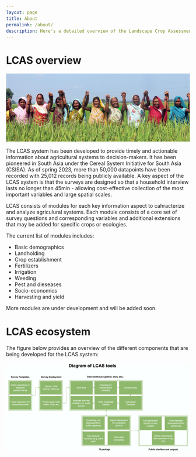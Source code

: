 ```yaml
---
layout: page
title: About
permalink: /about/
description: Here's a detailed overview of the Landscape Crop Assessment Survey (LCAS), it's modules and how it helps to collect big data that support sustainability transitions in agriculture. 
---
```


# LCAS overview

![](photo.jpg)


The LCAS system has been developed to provide timely and actionable information about agricultural systems to decision-makers. It has been pioneered in South Asia under the Cereal System Initiative for South Asia (CSISA). As of spring 2023, more than 50,000 datapoints have been recorded with 25,012 records being publicly available. A key aspect of the LCAS system is that the surveys are designed so that a household interview lasts no longer than 45min - allowing cost-effective collection of the most important variables and large spatial scales.

LCAS consists of modules for each key information aspect to cahracterize and analyze agriculural systems. Each module consists of a core set of survey questions and corresponding variables and additional extensions that may be added for specific crops or ecologies.

The current list of modules includes:
- Basic demographics
- Landholding
- Crop establishment
- Fertilizers
- Irrigation
- Weeding
- Pest and dieseases
- Socio-economics
- Harvesting and yield


More modules are under development and will be added soon.

# LCAS ecosystem

The figure below provides an overview of the different components that are being developed for the LCAS system:

[![](LCAS-system.png)](../LCAS-system.png)

